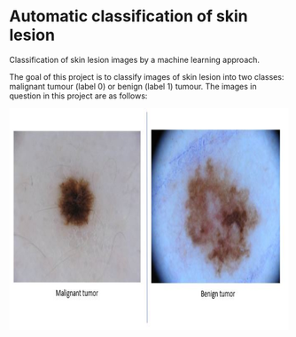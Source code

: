 # Automatic classification of skin lesion

Classification of skin lesion images by a machine learning approach.

The goal of this project is to classify images of skin lesion into two classes: malignant tumour (label 0) or benign (label 1) tumour. The images in question in this project are as follows:

<p align="center">
<img  src="https://github.com/LefdRida/Automatic-classification-of-skin-lesion/blob/main/images/0%261%20tumours.JPG" height="400" width="700"/>
</p>
